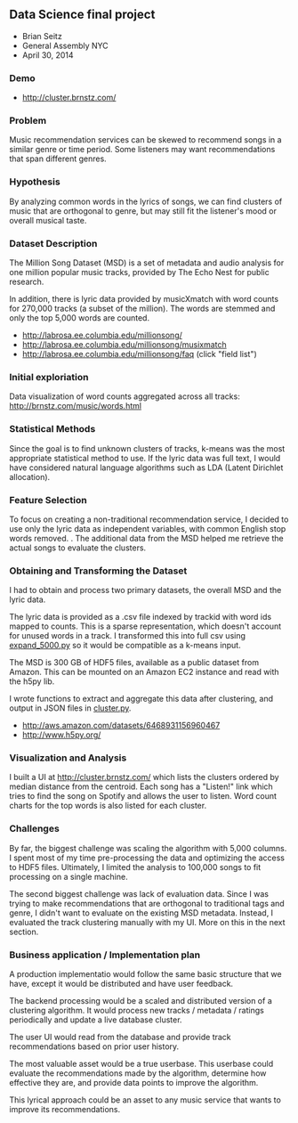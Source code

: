 ## Data Science final project ##

* Brian Seitz
* General Assembly NYC
* April 30, 2014 

### Demo ###

* http://cluster.brnstz.com/

### Problem ###

Music recommendation services can be skewed to recommend songs in a similar
genre or time period. Some listeners may want recommendations that span
different genres.

### Hypothesis ###

By analyzing common words in the lyrics of songs, we can find clusters of music that are orthogonal 
to genre, but may still fit the listener's mood or overall musical taste.

### Dataset Description ###

The Million Song Dataset (MSD) is a set of metadata and audio analysis for one million popular
music tracks, provided by The Echo Nest for public research.

In addition, there is lyric data provided by musicXmatch with word counts for
270,000 tracks (a subset of the million). The words are stemmed and only the top 5,000
words are counted.

* http://labrosa.ee.columbia.edu/millionsong/
* http://labrosa.ee.columbia.edu/millionsong/musixmatch
* http://labrosa.ee.columbia.edu/millionsong/faq (click "field list")

### Initial exploriation ###

Data visualization of word counts aggregated across all tracks: http://brnstz.com/music/words.html

### Statistical Methods ###

Since the goal is to find unknown clusters of tracks, k-means was the most appropriate
statistical method to use. If the lyric data was full text, I would have considered
natural language algorithms such as LDA (Latent Dirichlet allocation).

### Feature Selection ###

To focus on creating a non-traditional recommendation service, I decided to use
only the lyric data as independent variables, with common English stop words
removed. . The additional data from the MSD helped me retrieve the actual songs
to evaluate the clusters. 

### Obtaining and Transforming the Dataset ###

I had to obtain and process two primary datasets, the overall MSD and the lyric data. 

The lyric data is provided as a .csv file indexed by trackid with word ids 
mapped to counts. This is a sparse representation, which doesn't account for 
unused words in a track. I transformed this into full csv using [expand_5000.py](expand_5000.py)
so it would be compatible as a k-means input.

The MSD is 300 GB of HDF5 files, available as a public dataset from Amazon.
This can be mounted on an Amazon EC2 instance and read with the h5py lib.

I wrote functions to extract and aggregate this data after clustering, and output in 
JSON files in [cluster.py](cluster.py).

* http://aws.amazon.com/datasets/6468931156960467
* http://www.h5py.org/

### Visualization and Analysis ###

I built a UI at http://cluster.brnstz.com/ which lists the clusters ordered by median distance
from the centroid. Each song has a "Listen!" link which tries to find the song on Spotify and 
allows the user to listen. Word count charts for the top words is also listed for each cluster.

### Challenges ###

By far, the biggest challenge was scaling the algorithm with 5,000 columns. I
spent most of my time pre-processing the data and optimizing the access to HDF5
files. Ultimately, I limited the analysis to 100,000 songs to fit processing on
a single machine.

The second biggest challenge was lack of evaluation data. Since I was trying to make
recommendations that are orthogonal to traditional tags and genre, I didn't want to evaluate
on the existing MSD metadata. Instead, I evaluated the track clustering manually with
my UI. More on this in the next section.

### Business application / Implementation plan ###

A production implementatio would follow the same basic structure that we have, except it would be
distributed and have user feedback.

The backend processing would be a scaled and distributed version of a clustering algorithm.
It would process new tracks / metadata / ratings periodically and update a live database
cluster.

The user UI would read from the database and provide track recommendations based on prior
user history.

The most valuable asset would be a true userbase. This userbase could evaluate
the recommendations made by the algorithm, determine how effective they are, and provide
data points to improve the algorithm. 

This lyrical approach could be an asset to any music service that wants to improve
its recommendations.

